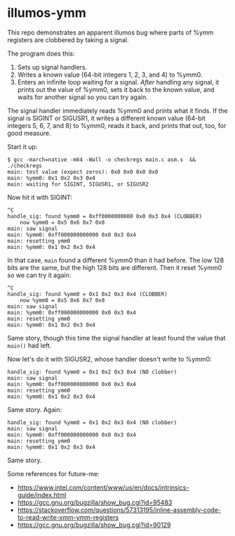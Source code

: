 # illumos-ymm

This repo demonstrates an apparent illumos bug where parts of %ymm registers are
clobbered by taking a signal.

The program does this:

1. Sets up signal handlers.
2. Writes a known value (64-bit integers 1, 2, 3, and 4) to %ymm0.
3. Enters an infinite loop waiting for a signal.  *After* handling any signal,
   it prints out the value of %ymm0, sets it back to the known value, and waits
   for another signal so you can try again.

The signal handler immediately reads %ymm0 and prints what it finds.  If the
signal is SIGINT or SIGUSR1, it writes a different known value (64-bit integers
5, 6, 7, and 8) to %ymm0, reads it back, and prints that out, too, for good
measure.

Start it up:

```
$ gcc -march=native -m64 -Wall -o checkregs main.c asm.s  && ./checkregs 
main: test value (expect zeros): 0x0 0x0 0x0 0x0
main: %ymm0: 0x1 0x2 0x3 0x4
main: waiting for SIGINT, SIGUSR1, or SIGUSR2
```

Now hit it with SIGINT:

```
^C
handle_sig: found %ymm0 = 0xff0000000000 0x0 0x3 0x4 (CLOBBER)
    now %ymm0 = 0x5 0x6 0x7 0x8
main: saw signal
main: %ymm0: 0xff000000000000 0x0 0x3 0x4
main: resetting ymm0
main: %ymm0: 0x1 0x2 0x3 0x4
```

In that case, `main` found a different %ymm0 than it had before.  The low 128
bits are the same, but the high 128 bits are different.  Then it reset %ymm0 so
we can try it again:

```
^C
handle_sig: found %ymm0 = 0x1 0x2 0x3 0x4 (CLOBBER)
    now %ymm0 = 0x5 0x6 0x7 0x8
main: saw signal
main: %ymm0: 0xff000000000000 0x0 0x3 0x4
main: resetting ymm0
main: %ymm0: 0x1 0x2 0x3 0x4
```

Same story, though this time the signal handler at least found the value that
`main()` had left.

Now let's do it with SIGUSR2, whose handler doesn't write to %ymm0:

```
handle_sig: found %ymm0 = 0x1 0x2 0x3 0x4 (NO clobber)
main: saw signal
main: %ymm0: 0xff000000000000 0x0 0x3 0x4
main: resetting ymm0
main: %ymm0: 0x1 0x2 0x3 0x4
```

Same story.  Again:

```
handle_sig: found %ymm0 = 0x1 0x2 0x3 0x4 (NO clobber)
main: saw signal
main: %ymm0: 0xff000000000000 0x0 0x3 0x4
main: resetting ymm0
main: %ymm0: 0x1 0x2 0x3 0x4
```

Same story.

Some references for future-me:

* https://www.intel.com/content/www/us/en/docs/intrinsics-guide/index.html
* https://gcc.gnu.org/bugzilla/show_bug.cgi?id=95483
* https://stackoverflow.com/questions/57313195/inline-assembly-code-to-read-write-xmm-ymm-registers
* https://gcc.gnu.org/bugzilla/show_bug.cgi?id=90129
